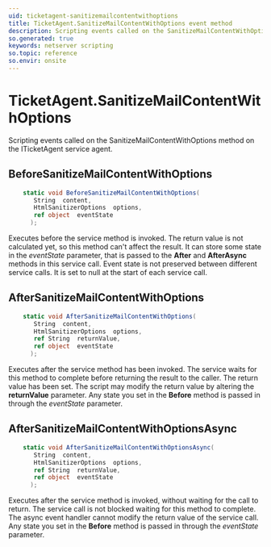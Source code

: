 ```yaml
---
uid: ticketagent-sanitizemailcontentwithoptions
title: TicketAgent.SanitizeMailContentWithOptions event method
description: Scripting events called on the SanitizeMailContentWithOptions method on the TicketAgent service agent.
so.generated: true
keywords: netserver scripting
so.topic: reference
so.envir: onsite
---
```

# TicketAgent.SanitizeMailContentWithOptions

Scripting events called on the <see cref='M:ITicketAgent.SanitizeMailContentWithOptions'>SanitizeMailContentWithOptions</see> method on the <see cref='ITicketAgent'>ITicketAgent</see>  service agent.

## BeforeSanitizeMailContentWithOptions
```cs
    static void BeforeSanitizeMailContentWithOptions(
       String  content,
       HtmlSanitizerOptions  options,
       ref object  eventState
      );
```
Executes before the service method is invoked.
The return value is not calculated yet, so this method can't affect the result.
It can store some state in the *eventState* parameter, that is passed to the **After** and **AfterAsync** methods in this service call.
Event state is not preserved between different service calls. It is set to null at the start of each service call.
## AfterSanitizeMailContentWithOptions
```cs
    static void AfterSanitizeMailContentWithOptions(
       String  content,
       HtmlSanitizerOptions  options,
       ref String  returnValue,
       ref object  eventState
      );
```
Executes after the service method has been invoked. The service waits for this method to complete before returning the result to the caller.
The return value has been set. The script may modify the return value by altering the **returnValue** parameter.
Any state you set in the **Before** method is passed in through the *eventState* parameter.
## AfterSanitizeMailContentWithOptionsAsync
```cs
    static void AfterSanitizeMailContentWithOptionsAsync(
       String  content,
       HtmlSanitizerOptions  options,
       ref String  returnValue,
       ref object  eventState
      );
```
Executes after the service method is invoked, without waiting for the call to return.
The service call is not blocked waiting for this method to complete.
The async event handler cannot modify the return value of the service call.
Any state you set in the **Before** method is passed in through the *eventState* parameter.

